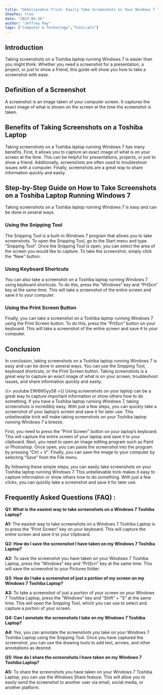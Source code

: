 ```yaml
---
title: "Unbelievable Trick: Easily Take Screenshots on Your Windows 7 Toshiba Laptop!"
ShowToc: true 
date: "2023-04-26"
author: "Jeffrey Ray" 
tags: ["Computer & Technology","Tutorials"]
---
```

## Introduction 

Taking screenshots on a Toshiba laptop running Windows 7 is easier than you might think. Whether you need a screenshot for a presentation, a project, or just to show a friend, this guide will show you how to take a screenshot with ease. 

## Definition of a Screenshot

A screenshot is an image taken of your computer screen. It captures the exact image of what is shown on the screen at the time the screenshot is taken.

## Benefits of Taking Screenshots on a Toshiba Laptop

Taking screenshots on a Toshiba laptop running Windows 7 has many benefits. First, it allows you to capture an exact image of what is on your screen at the time. This can be helpful for presentations, projects, or just to show a friend. Additionally, screenshots are often used to troubleshoot issues with a computer. Finally, screenshots are a great way to share information quickly and easily. 

## Step-by-Step Guide on How to Take Screenshots on a Toshiba Laptop Running Windows 7

Taking screenshots on a Toshiba laptop running Windows 7 is easy and can be done in several ways. 

### Using the Snipping Tool

The Snipping Tool is a built-in Windows 7 program that allows you to take screenshots. To open the Snipping Tool, go to the Start menu and type “Snipping Tool”. Once the Snipping Tool is open, you can select the area of the screen you would like to capture. To take the screenshot, simply click the “New” button. 

### Using Keyboard Shortcuts

You can also take a screenshot on a Toshiba laptop running Windows 7 using keyboard shortcuts. To do this, press the “Windows” key and “PrtScn” key at the same time. This will take a screenshot of the entire screen and save it to your computer. 

### Using the Print Screen Button

Finally, you can take a screenshot on a Toshiba laptop running Windows 7 using the Print Screen button. To do this, press the “PrtScn” button on your keyboard. This will take a screenshot of the entire screen and save it to your computer. 

## Conclusion 

In conclusion, taking screenshots on a Toshiba laptop running Windows 7 is easy and can be done in several ways. You can use the Snipping Tool, keyboard shortcuts, or the Print Screen button. Taking screenshots is a great way to capture an exact image of what is on your screen, troubleshoot issues, and share information quickly and easily.

{{< youtube EWi6tIGyyS8 >}} 
Using screenshots on your laptop can be a great way to capture important information or show others how to do something. If you have a Toshiba laptop running Windows 7, taking screenshots is incredibly easy. With just a few steps, you can quickly take a screenshot of your laptop’s screen and save it for later use. This unbelievable trick will make taking screenshots on your Toshiba laptop running Windows 7 a breeze. 

First, you need to press the “Print Screen” button on your laptop’s keyboard. This will capture the entire screen of your laptop and save it to your clipboard. Next, you need to open an image editing program such as Paint or Photoshop. Once open, you can paste the screenshot into the program by pressing “Ctrl + V”. Finally, you can save the image to your computer by selecting “Save” from the File menu. 

By following these simple steps, you can easily take screenshots on your Toshiba laptop running Windows 7. This unbelievable trick makes it easy to capture information or show others how to do something. With just a few clicks, you can quickly take a screenshot and save it for later use.

## Frequently Asked Questions (FAQ) :
**Q1: What is the easiest way to take screenshots on a Windows 7 Toshiba Laptop?**

**A1:** The easiest way to take screenshots on a Windows 7 Toshiba Laptop is to press the “Print Screen” key on your keyboard. This will capture the entire screen and save it to your clipboard.

**Q2: How do I save the screenshot I have taken on my Windows 7 Toshiba Laptop?**

**A2:** To save the screenshot you have taken on your Windows 7 Toshiba Laptop, press the “Windows” key and “PrtScn” key at the same time. This will save the screenshot to your Pictures folder.

**Q3: How do I take a screenshot of just a portion of my screen on my Windows 7 Toshiba Laptop?**

**A3:** To take a screenshot of just a portion of your screen on your Windows 7 Toshiba Laptop, press the “Windows” key and “Shift” + “S” at the same time. This will open the Snipping Tool, which you can use to select and capture a portion of your screen.

**Q4: Can I annotate the screenshots I take on my Windows 7 Toshiba Laptop?**

**A4:** Yes, you can annotate the screenshots you take on your Windows 7 Toshiba Laptop using the Snipping Tool. Once you have captured the screenshot, you can use the drawing tools to add text, arrows, and other annotations as desired.

**Q5: How do I share the screenshots I have taken on my Windows 7 Toshiba Laptop?**

**A5:** To share the screenshots you have taken on your Windows 7 Toshiba Laptop, you can use the Windows Share feature. This will allow you to easily send the screenshot to another user via email, social media, or another platform.


